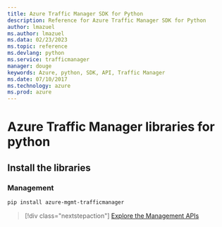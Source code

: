 ```yaml
---
title: Azure Traffic Manager SDK for Python
description: Reference for Azure Traffic Manager SDK for Python
author: lmazuel
ms.author: lmazuel
ms.data: 02/23/2023
ms.topic: reference
ms.devlang: python
ms.service: trafficmanager
manager: douge
keywords: Azure, python, SDK, API, Traffic Manager
ms.date: 07/10/2017
ms.technology: azure
ms.prod: azure
---
```

# Azure Traffic Manager libraries for python

## Install the libraries

### Management

```bash
pip install azure-mgmt-trafficmanager
```

> [!div class="nextstepaction"]
> [Explore the Management APIs](/python/api/overview/azure/trafficmanager/management)